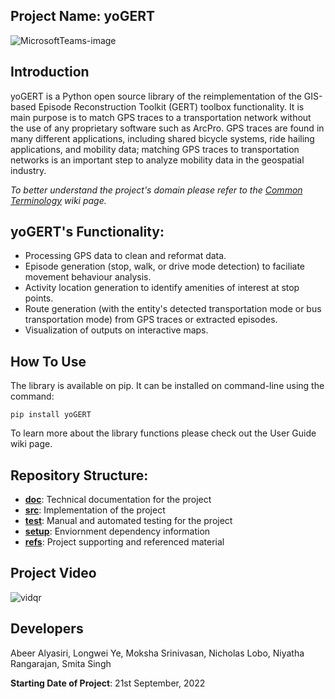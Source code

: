 ## Project Name: yoGERT

![MicrosoftTeams-image](https://user-images.githubusercontent.com/59780995/230817195-7d554f40-5cee-4bff-b651-677b526a2dee.png)  

## Introduction

yoGERT is a Python open source library of the reimplementation of the GIS-based Episode Reconstruction Toolkit (GERT) toolbox functionality. It is main purpose is to match GPS traces to a transportation network without the use of any proprietary software such as ArcPro. GPS traces are found in many different applications, including shared bicycle systems, ride hailing applications, and mobility data; matching GPS traces to transportation networks is an important step to analyze mobility data in the geospatial industry.  

_To better understand the project's domain please refer to the [Common Terminology](https://github.com/NicLobo/Capstone-yoGERT/wiki/Common-Terminology) wiki page._

## yoGERT's Functionality:
- Processing GPS data to clean and reformat data. 
- Episode generation (stop, walk, or drive mode detection) to faciliate movement behaviour analysis.
- Activity location generation to identify amenities of interest at stop points. 
- Route generation (with the entity's detected transportation mode or bus transportation mode) from GPS traces or extracted episodes. 
- Visualization of outputs on interactive maps. 

## How To Use

The library is available on pip. It can be installed on command-line using the command:  
```
pip install yoGERT 
```
To learn more about the library functions please check out the User Guide wiki page. 

## Repository Structure:

- [__doc__](https://github.com/NicLobo/Capstone-yoGERT/tree/main/docs): Technical documentation for the project  
- [__src__](https://github.com/NicLobo/Capstone-yoGERT/tree/main/src): Implementation of the project
- [__test__](https://github.com/NicLobo/Capstone-yoGERT/tree/main/test): Manual and automated testing for the project
- [__setup__](https://github.com/NicLobo/Capstone-yoGERT/tree/main/setup): Enviornment dependency information
- [__refs__](https://github.com/NicLobo/Capstone-yoGERT/tree/main/refs): Project supporting and referenced material

## Project Video

![vidqr](https://user-images.githubusercontent.com/59780995/230816029-558f6400-c813-4206-b5c5-1b4eee2b9ebe.png)

## Developers  
Abeer Alyasiri, Longwei Ye, Moksha Srinivasan, Nicholas Lobo, Niyatha Rangarajan, Smita Singh

__Starting Date of Project__: 21st September, 2022

